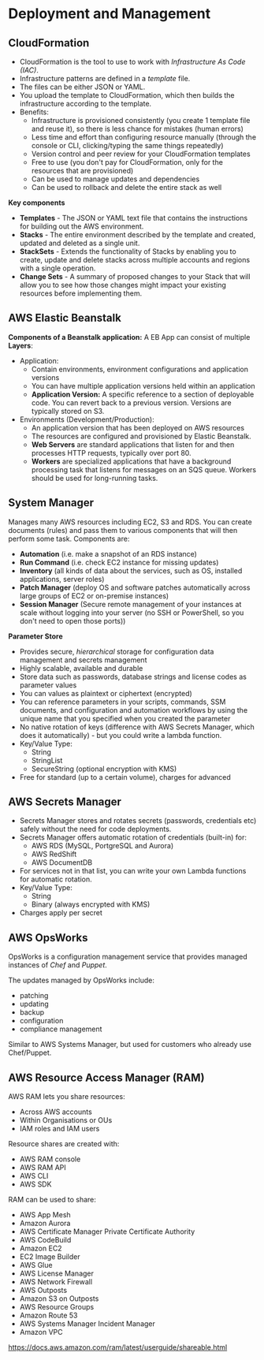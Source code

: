 # Deployment and Management
## CloudFormation
- CloudFormation is the tool to use to work with *Infrastructure As Code (IAC)*.  
- Infrastructure patterns are defined in a *template* file. 
- The files can be either JSON or YAML.
- You upload the template to CloudFormation, which then builds the infrastructure according to the template.
- Benefits: 
  - Infrastructure is provisioned consistently (you create 1 template file and reuse it), so there is less chance for mistakes (human errors)
  - Less time and effort than configuring resource manually (through the console or CLI, clicking/typing the same things repeatedly)
  - Version control and peer review for your CloudFormation templates
  - Free to use (you don't pay for CloudFormation, only for the resources that are provisioned)
  - Can be used to manage updates and dependencies
  - Can be used to rollback and delete the entire stack as well
  
**Key components**
- **Templates** - The JSON or YAML text file that contains the instructions for building out the AWS environment.
- **Stacks** - The entire environment described by the template and created, updated and deleted as a single unit.
- **StackSets** - Extends the functionality of Stacks by enabling you to create, update and delete stacks across multiple accounts and regions with a single operation.
- **Change Sets** - A summary of proposed changes to your Stack that will allow you to see how those changes might impact your existing resources before implementing them.
  
## AWS Elastic Beanstalk
**Components of a Beanstalk application:**
A EB App can consist of multiple **Layers**:
- Application:
  - Contain environments, environment configurations and application versions
  - You can have multiple application versions held within an application
  - **Application Version:** A specific reference to a section of deployable code. You can revert back to a previous version. Versions are typically stored on S3.
- Environments (Development/Production):
  - An application version that has been deployed on AWS resources
  - The resources are configured and provisioned by Elastic Beanstalk.
  - **Web Servers** are standard applications that listen for and then processes HTTP requests, typically over port 80.
  - **Workers** are specialized applications that have a background processing task that listens for messages on an SQS queue. Workers should be used for long-running tasks.

## System Manager
Manages many AWS resources including EC2, S3 and RDS.
You can create documents (rules) and pass them to various components that will then perform some task.
Components are:
- **Automation** (i.e. make a snapshot of an RDS instance)
- **Run Command** (i.e. check EC2 instance for missing updates)
- **Inventory** (all kinds of data about the services, such as OS, installed applications, server roles)
- **Patch Manager** (deploy OS and software patches automatically across large groups of EC2 or on-premise instances)
- **Session Manager** (Secure remote management of your instances at scale without logging into your server (no SSH or PowerShell, so you don't need to open those ports))
   
**Parameter Store**  
- Provides secure, *hierarchical* storage for configuration data management and secrets management
- Highly scalable, available and durable
- Store data such as passwords, database strings and license codes as parameter values
- You can values as plaintext or ciphertext (encrypted)
- You can reference parameters in your scripts, commands, SSM documents, and configuration and automation workflows by using the unique name that you specified when you created the parameter
- No native rotation of keys (difference with AWS Secrets Manager, which does it automatically) - but you could write a lambda function.
- Key/Value Type: 
  - String
  - StringList
  - SecureString (optional encryption with KMS)
- Free for standard (up to a certain volume), charges for advanced

## AWS Secrets Manager
- Secrets Manager stores and rotates secrets (passwords, credentials etc) safely without the need for code deployments.  
- Secrets Manager offers automatic rotation of credentials (built-in) for:
  - AWS RDS (MySQL, PortgreSQL and Aurora)
  - AWS RedShift
  - AWS DocumentDB
- For services not in that list, you can write your own Lambda functions for automatic rotation.
- Key/Value Type: 
  - String
  - Binary (always encrypted with KMS)
- Charges apply per secret

## AWS OpsWorks
OpsWorks is a configuration management service that provides managed instances of *Chef* and *Puppet*.  
  
The updates managed by OpsWorks include:
- patching
- updating
- backup
- configuration
- compliance management
  
Similar to AWS Systems Manager, but used for customers who already use Chef/Puppet.

## AWS Resource Access Manager (RAM)
AWS RAM lets you share resources:
  - Across AWS accounts
  - Within Organisations or OUs
  - IAM roles and IAM users
  
Resource shares are created with:
  - AWS RAM console
  - AWS RAM API
  - AWS CLI
  - AWS SDK
  
RAM can be used to share:
- AWS App Mesh
- Amazon Aurora
- AWS Certificate Manager Private Certificate Authority
- AWS CodeBuild
- Amazon EC2
- EC2 Image Builder
- AWS Glue
- AWS License Manager
- AWS Network Firewall
- AWS Outposts
- Amazon S3 on Outposts
- AWS Resource Groups
- Amazon Route 53
- AWS Systems Manager Incident Manager
- Amazon VPC
  
https://docs.aws.amazon.com/ram/latest/userguide/shareable.html
